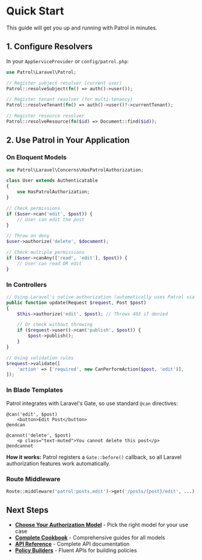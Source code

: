 # Quick Start

This guide will get you up and running with Patrol in minutes.

## 1. Configure Resolvers

In your `AppServiceProvider` or `config/patrol.php`:

```php
use Patrol\Laravel\Patrol;

// Register subject resolver (current user)
Patrol::resolveSubject(fn() => auth()->user());

// Register tenant resolver (for multi-tenancy)
Patrol::resolveTenant(fn() => auth()->user()?->currentTenant);

// Register resource resolver
Patrol::resolveResource(fn($id) => Document::find($id));
```

## 2. Use Patrol in Your Application

### On Eloquent Models

```php
use Patrol\Laravel\Concerns\HasPatrolAuthorization;

class User extends Authenticatable
{
    use HasPatrolAuthorization;
}

// Check permissions
if ($user->can('edit', $post)) {
    // User can edit the post
}

// Throw on deny
$user->authorize('delete', $document);

// Check multiple permissions
if ($user->canAny(['read', 'edit'], $post)) {
    // User can read OR edit
}
```

### In Controllers

```php
// Using Laravel's native authorization (automatically uses Patrol via Gate::before)
public function update(Request $request, Post $post)
{
    $this->authorize('edit', $post); // Throws 403 if denied

    // Or check without throwing
    if ($request->user()->can('publish', $post)) {
        $post->publish();
    }
}

// Using validation rules
$request->validate([
    'action' => ['required', new CanPerformAction($post, 'edit')],
]);
```

### In Blade Templates

Patrol integrates with Laravel's Gate, so use standard `@can` directives:

```blade
@can('edit', $post)
    <button>Edit Post</button>
@endcan

@cannot('delete', $post)
    <p class="text-muted">You cannot delete this post</p>
@endcannot
```

**How it works:** Patrol registers a `Gate::before()` callback, so all Laravel authorization features work automatically.

### Route Middleware

```php
Route::middleware('patrol:posts,edit')->get('/posts/{post}/edit', ...);
```

## Next Steps

- **[Choose Your Authorization Model](QUICK-REFERENCE.md)** - Pick the right model for your use case
- **[Complete Cookbook](../README.md)** - Comprehensive guides for all models
- **[API Reference](API-REFERENCE.md)** - Complete API documentation
- **[Policy Builders](POLICY-BUILDERS.md)** - Fluent APIs for building policies
